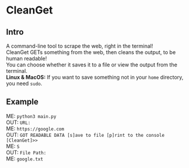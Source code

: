 # CleanGet

## Intro
A command-line tool to scrape the web, right in the terminal!  
CleanGet GETs something from the web, then cleans the output, to be human readable!  
You can choose whether it saves it to a file or view the output from the terminal.  
**Linux & MacOS:** If you want to save something not in your `home` directory, you need `sudo`.  

## Example
ME: `python3 main.py`  
OUT: `URL: `  
ME: `https://google.com`  
OUT: `GOT READABLE DATA
[s]ave to file
[p]rint to the console
[CleanGet]>> `  
ME: `S`  
OUT: `File Path: `  
ME: `google.txt`
